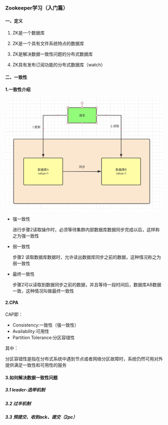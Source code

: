 ### Zookeeper学习（入门篇）

#### 一、定义

1. ZK是一个数据库

2. ZK是一个具有文件系统特点的数据库
3. ZK是解决数据一致性问题的分布式数据库
4. ZK具有发布订阅功能的分布式数据库（watch）



#### 二、一致性

#### 1.一致性介绍

![](../img/cap-model.png)

- 强一致性

  进行步骤2读取操作时，必须等待集群内部数据库数据同步完成以后，这样称之为强一致性

- 弱一致性

  步骤2 读取数据库数据时，允许读出数据库同步之前的数据，这种情况称之为弱一致性

- 最终一致性

  步骤2可以读取到数据同步之前的数据，并且等待一段时间后，数据库AB数据一致，这种情况叫做最终一致性

#### 2.CPA

CAP即：

- Consistency:一致性（强一致性）
- Availability:可用性
- Partition Tolerance:分区容错性

其中：

分区容错性是指在分布式系统中遇到节点或者网络分区故障时，系统仍然可用对外提供满足一致性和可用性的服务



#### 3.如何解决数据一致性问题

##### 3.1 leader-选举机制

##### 3.2 过半机制

##### 3.3 预提交、收到ack、提交（2pc）



